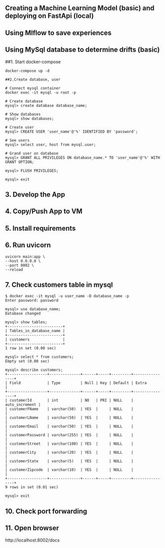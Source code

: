 ## Creating a Machine Learning Model (basic) and deploying on FastApi (local)
## Using Mlflow to save experiences
## Using MySql database to determine drifts (basic) 


##1. Start docker-compose
```
docker-compose up -d

##2.Create database, user

# Connect mysql container 
docker exec -it mysql -u root -p

# Create database 
mysql> create database database_name;

# Show databases
mysql> show databases;

# Create user 
mysql> CREATE USER 'user_name'@'%' IDENTIFIED BY 'password';

# See users
mysql> select user, host from mysql.user;

# Grand user on database
mysql> GRANT ALL PRIVILEGES ON database_name.* TO 'user_name'@'%' WITH GRANT OPTION;

mysql> FLUSH PRIVILEGES;

mysql> exit
```

## 3. Develop the App

## 4. Copy/Push App to VM 

## 5. Install requirements

## 6. Run uvicorn 
```commandline
uvicorn main:app \
--host 0.0.0.0 \
--port 8002 \
--reload
```
## 7. Check customers table in mysql 
```
$ docker exec -it mysql -u user_name -D database_name -p
Enter password: password

mysql> use database_name;
Database changed

mysql> show tables;
+-------------------------+
| Tables_in_database_name |
+-------------------------+
| customers               |
+-------------------------+
1 row in set (0.00 sec)

mysql> select * from customers;
Empty set (0.00 sec)

mysql> describe customers;
+------------------+--------------+------+-----+---------+----------------+
| Field            | Type         | Null | Key | Default | Extra          |
+------------------+--------------+------+-----+---------+----------------+
| customerId       | int          | NO   | PRI | NULL    | auto_increment |
| customerFName    | varchar(50)  | YES  |     | NULL    |                |
| customerLName    | varchar(50)  | YES  |     | NULL    |                |
| customerEmail    | varchar(50)  | YES  |     | NULL    |                |
| customerPassword | varchar(255) | YES  |     | NULL    |                |
| customerStreet   | varchar(100) | YES  |     | NULL    |                |
| customerCity     | varchar(20)  | YES  |     | NULL    |                |
| customerState    | varchar(5)   | YES  |     | NULL    |                |
| customerZipcode  | varchar(10)  | YES  |     | NULL    |                |
+------------------+--------------+------+-----+---------+----------------+
9 rows in set (0.01 sec)

mysql> exit
```
## 10. Check port forwarding

## 11. Open browser
http://localhost:8002/docs






